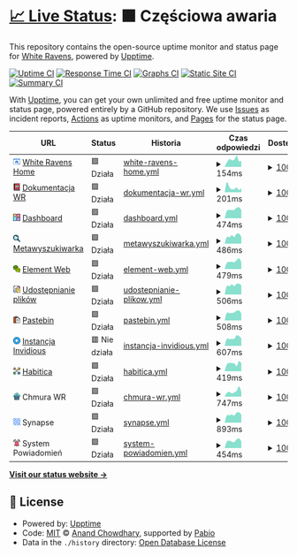 # [📈 Live Status](https://status.wrservices.link): <!--live status--> **🟧 Częściowa awaria**

This repository contains the open-source uptime monitor and status page for [White Ravens](https://whiteravens.net), powered by [Upptime](https://github.com/upptime/upptime).

[![Uptime CI](https://github.com/whiteravens20/status.wrservices.link/workflows/Uptime%20CI/badge.svg)](https://github.com/whiteravens20/status.wrservices.link/actions?query=workflow%3A%22Uptime+CI%22)
[![Response Time CI](https://github.com/whiteravens20/status.wrservices.link/workflows/Response%20Time%20CI/badge.svg)](https://github.com/whiteravens20/status.wrservices.link/actions?query=workflow%3A%22Response+Time+CI%22)
[![Graphs CI](https://github.com/whiteravens20/status.wrservices.link/workflows/Graphs%20CI/badge.svg)](https://github.com/whiteravens20/status.wrservices.link/actions?query=workflow%3A%22Graphs+CI%22)
[![Static Site CI](https://github.com/whiteravens20/status.wrservices.link/workflows/Static%20Site%20CI/badge.svg)](https://github.com/whiteravens20/status.wrservices.link/actions?query=workflow%3A%22Static+Site+CI%22)
[![Summary CI](https://github.com/whiteravens20/status.wrservices.link/workflows/Summary%20CI/badge.svg)](https://github.com/whiteravens20/status.wrservices.link/actions?query=workflow%3A%22Summary+CI%22)

With [Upptime](https://upptime.js.org), you can get your own unlimited and free uptime monitor and status page, powered entirely by a GitHub repository. We use [Issues](https://github.com/whiteravens20/status.wrservices.link/issues) as incident reports, [Actions](https://github.com/whiteravens20/status.wrservices.link/actions) as uptime monitors, and [Pages](https://status.wrservices.link) for the status page.

<!--start: status pages-->
<!-- This summary is generated by Upptime (https://github.com/upptime/upptime) -->
<!-- Do not edit this manually, your changes will be overwritten -->
<!-- prettier-ignore -->
| URL | Status | Historia | Czas odpowiedzi | Dostępność |
| --- | ------ | ------- | ------------- | ------ |
| <img alt="" src="https://raw.githubusercontent.com/whiteravens20/services-images/refs/heads/main/full-assets/homepage/favicon-96x96.png" height="13"> [White Ravens Home](https://whiteravens.net) | 🟩 Działa | [white-ravens-home.yml](https://github.com/whiteravens20/status.wrservices.link/commits/HEAD/history/white-ravens-home.yml) | <details><summary><img alt="Wykres czasu odpowiedzi" src="./graphs/white-ravens-home/response-time-week.png" height="20"> 154ms</summary><br><a href="https://status.wrservices.link/history/white-ravens-home"><img alt="Czas odpowiedzi 220" src="https://img.shields.io/endpoint?url=https%3A%2F%2Fraw.githubusercontent.com%2Fwhiteravens20%2Fstatus.wrservices.link%2FHEAD%2Fapi%2Fwhite-ravens-home%2Fresponse-time.json"></a><br><a href="https://status.wrservices.link/history/white-ravens-home"><img alt="Czas odpowiedzi (24h) 130" src="https://img.shields.io/endpoint?url=https%3A%2F%2Fraw.githubusercontent.com%2Fwhiteravens20%2Fstatus.wrservices.link%2FHEAD%2Fapi%2Fwhite-ravens-home%2Fresponse-time-day.json"></a><br><a href="https://status.wrservices.link/history/white-ravens-home"><img alt="Czas odpowiedzi (7 dni) 154" src="https://img.shields.io/endpoint?url=https%3A%2F%2Fraw.githubusercontent.com%2Fwhiteravens20%2Fstatus.wrservices.link%2FHEAD%2Fapi%2Fwhite-ravens-home%2Fresponse-time-week.json"></a><br><a href="https://status.wrservices.link/history/white-ravens-home"><img alt="Czas odpowiedzi (30 dni) 180" src="https://img.shields.io/endpoint?url=https%3A%2F%2Fraw.githubusercontent.com%2Fwhiteravens20%2Fstatus.wrservices.link%2FHEAD%2Fapi%2Fwhite-ravens-home%2Fresponse-time-month.json"></a><br><a href="https://status.wrservices.link/history/white-ravens-home"><img alt="Czas odpowiedzi (1 rok) 220" src="https://img.shields.io/endpoint?url=https%3A%2F%2Fraw.githubusercontent.com%2Fwhiteravens20%2Fstatus.wrservices.link%2FHEAD%2Fapi%2Fwhite-ravens-home%2Fresponse-time-year.json"></a></details> | <details><summary><a href="https://status.wrservices.link/history/white-ravens-home">100.00%</a></summary><a href="https://status.wrservices.link/history/white-ravens-home"><img alt="Dostępność 100.00%" src="https://img.shields.io/endpoint?url=https%3A%2F%2Fraw.githubusercontent.com%2Fwhiteravens20%2Fstatus.wrservices.link%2FHEAD%2Fapi%2Fwhite-ravens-home%2Fuptime.json"></a><br><a href="https://status.wrservices.link/history/white-ravens-home"><img alt="Dostępność (24h) 100.00%" src="https://img.shields.io/endpoint?url=https%3A%2F%2Fraw.githubusercontent.com%2Fwhiteravens20%2Fstatus.wrservices.link%2FHEAD%2Fapi%2Fwhite-ravens-home%2Fuptime-day.json"></a><br><a href="https://status.wrservices.link/history/white-ravens-home"><img alt="Dostępność (7 dni) 100.00%" src="https://img.shields.io/endpoint?url=https%3A%2F%2Fraw.githubusercontent.com%2Fwhiteravens20%2Fstatus.wrservices.link%2FHEAD%2Fapi%2Fwhite-ravens-home%2Fuptime-week.json"></a><br><a href="https://status.wrservices.link/history/white-ravens-home"><img alt="Dostępność (30 dni) 100.00%" src="https://img.shields.io/endpoint?url=https%3A%2F%2Fraw.githubusercontent.com%2Fwhiteravens20%2Fstatus.wrservices.link%2FHEAD%2Fapi%2Fwhite-ravens-home%2Fuptime-month.json"></a><br><a href="https://status.wrservices.link/history/white-ravens-home"><img alt="Dostępność (1 rok) 100.00%" src="https://img.shields.io/endpoint?url=https%3A%2F%2Fraw.githubusercontent.com%2Fwhiteravens20%2Fstatus.wrservices.link%2FHEAD%2Fapi%2Fwhite-ravens-home%2Fuptime-year.json"></a></details>
| <img alt="" src="https://raw.githubusercontent.com/whiteravens20/services-images/refs/heads/main/full-assets/documentation/favicon-96x96.png" height="13"> [Dokumentacja WR](https://wrservices.link) | 🟩 Działa | [dokumentacja-wr.yml](https://github.com/whiteravens20/status.wrservices.link/commits/HEAD/history/dokumentacja-wr.yml) | <details><summary><img alt="Wykres czasu odpowiedzi" src="./graphs/dokumentacja-wr/response-time-week.png" height="20"> 201ms</summary><br><a href="https://status.wrservices.link/history/dokumentacja-wr"><img alt="Czas odpowiedzi 179" src="https://img.shields.io/endpoint?url=https%3A%2F%2Fraw.githubusercontent.com%2Fwhiteravens20%2Fstatus.wrservices.link%2FHEAD%2Fapi%2Fdokumentacja-wr%2Fresponse-time.json"></a><br><a href="https://status.wrservices.link/history/dokumentacja-wr"><img alt="Czas odpowiedzi (24h) 178" src="https://img.shields.io/endpoint?url=https%3A%2F%2Fraw.githubusercontent.com%2Fwhiteravens20%2Fstatus.wrservices.link%2FHEAD%2Fapi%2Fdokumentacja-wr%2Fresponse-time-day.json"></a><br><a href="https://status.wrservices.link/history/dokumentacja-wr"><img alt="Czas odpowiedzi (7 dni) 201" src="https://img.shields.io/endpoint?url=https%3A%2F%2Fraw.githubusercontent.com%2Fwhiteravens20%2Fstatus.wrservices.link%2FHEAD%2Fapi%2Fdokumentacja-wr%2Fresponse-time-week.json"></a><br><a href="https://status.wrservices.link/history/dokumentacja-wr"><img alt="Czas odpowiedzi (30 dni) 193" src="https://img.shields.io/endpoint?url=https%3A%2F%2Fraw.githubusercontent.com%2Fwhiteravens20%2Fstatus.wrservices.link%2FHEAD%2Fapi%2Fdokumentacja-wr%2Fresponse-time-month.json"></a><br><a href="https://status.wrservices.link/history/dokumentacja-wr"><img alt="Czas odpowiedzi (1 rok) 179" src="https://img.shields.io/endpoint?url=https%3A%2F%2Fraw.githubusercontent.com%2Fwhiteravens20%2Fstatus.wrservices.link%2FHEAD%2Fapi%2Fdokumentacja-wr%2Fresponse-time-year.json"></a></details> | <details><summary><a href="https://status.wrservices.link/history/dokumentacja-wr">100.00%</a></summary><a href="https://status.wrservices.link/history/dokumentacja-wr"><img alt="Dostępność 99.71%" src="https://img.shields.io/endpoint?url=https%3A%2F%2Fraw.githubusercontent.com%2Fwhiteravens20%2Fstatus.wrservices.link%2FHEAD%2Fapi%2Fdokumentacja-wr%2Fuptime.json"></a><br><a href="https://status.wrservices.link/history/dokumentacja-wr"><img alt="Dostępność (24h) 100.00%" src="https://img.shields.io/endpoint?url=https%3A%2F%2Fraw.githubusercontent.com%2Fwhiteravens20%2Fstatus.wrservices.link%2FHEAD%2Fapi%2Fdokumentacja-wr%2Fuptime-day.json"></a><br><a href="https://status.wrservices.link/history/dokumentacja-wr"><img alt="Dostępność (7 dni) 100.00%" src="https://img.shields.io/endpoint?url=https%3A%2F%2Fraw.githubusercontent.com%2Fwhiteravens20%2Fstatus.wrservices.link%2FHEAD%2Fapi%2Fdokumentacja-wr%2Fuptime-week.json"></a><br><a href="https://status.wrservices.link/history/dokumentacja-wr"><img alt="Dostępność (30 dni) 100.00%" src="https://img.shields.io/endpoint?url=https%3A%2F%2Fraw.githubusercontent.com%2Fwhiteravens20%2Fstatus.wrservices.link%2FHEAD%2Fapi%2Fdokumentacja-wr%2Fuptime-month.json"></a><br><a href="https://status.wrservices.link/history/dokumentacja-wr"><img alt="Dostępność (1 rok) 99.71%" src="https://img.shields.io/endpoint?url=https%3A%2F%2Fraw.githubusercontent.com%2Fwhiteravens20%2Fstatus.wrservices.link%2FHEAD%2Fapi%2Fdokumentacja-wr%2Fuptime-year.json"></a></details>
| <img alt="" src="https://raw.githubusercontent.com/whiteravens20/services-images/refs/heads/main/full-assets/dashboard/favicon-96x96.png" height="13"> [Dashboard](https://home.wrservices.link) | 🟩 Działa | [dashboard.yml](https://github.com/whiteravens20/status.wrservices.link/commits/HEAD/history/dashboard.yml) | <details><summary><img alt="Wykres czasu odpowiedzi" src="./graphs/dashboard/response-time-week.png" height="20"> 474ms</summary><br><a href="https://status.wrservices.link/history/dashboard"><img alt="Czas odpowiedzi 715" src="https://img.shields.io/endpoint?url=https%3A%2F%2Fraw.githubusercontent.com%2Fwhiteravens20%2Fstatus.wrservices.link%2FHEAD%2Fapi%2Fdashboard%2Fresponse-time.json"></a><br><a href="https://status.wrservices.link/history/dashboard"><img alt="Czas odpowiedzi (24h) 436" src="https://img.shields.io/endpoint?url=https%3A%2F%2Fraw.githubusercontent.com%2Fwhiteravens20%2Fstatus.wrservices.link%2FHEAD%2Fapi%2Fdashboard%2Fresponse-time-day.json"></a><br><a href="https://status.wrservices.link/history/dashboard"><img alt="Czas odpowiedzi (7 dni) 474" src="https://img.shields.io/endpoint?url=https%3A%2F%2Fraw.githubusercontent.com%2Fwhiteravens20%2Fstatus.wrservices.link%2FHEAD%2Fapi%2Fdashboard%2Fresponse-time-week.json"></a><br><a href="https://status.wrservices.link/history/dashboard"><img alt="Czas odpowiedzi (30 dni) 455" src="https://img.shields.io/endpoint?url=https%3A%2F%2Fraw.githubusercontent.com%2Fwhiteravens20%2Fstatus.wrservices.link%2FHEAD%2Fapi%2Fdashboard%2Fresponse-time-month.json"></a><br><a href="https://status.wrservices.link/history/dashboard"><img alt="Czas odpowiedzi (1 rok) 715" src="https://img.shields.io/endpoint?url=https%3A%2F%2Fraw.githubusercontent.com%2Fwhiteravens20%2Fstatus.wrservices.link%2FHEAD%2Fapi%2Fdashboard%2Fresponse-time-year.json"></a></details> | <details><summary><a href="https://status.wrservices.link/history/dashboard">100.00%</a></summary><a href="https://status.wrservices.link/history/dashboard"><img alt="Dostępność 99.71%" src="https://img.shields.io/endpoint?url=https%3A%2F%2Fraw.githubusercontent.com%2Fwhiteravens20%2Fstatus.wrservices.link%2FHEAD%2Fapi%2Fdashboard%2Fuptime.json"></a><br><a href="https://status.wrservices.link/history/dashboard"><img alt="Dostępność (24h) 100.00%" src="https://img.shields.io/endpoint?url=https%3A%2F%2Fraw.githubusercontent.com%2Fwhiteravens20%2Fstatus.wrservices.link%2FHEAD%2Fapi%2Fdashboard%2Fuptime-day.json"></a><br><a href="https://status.wrservices.link/history/dashboard"><img alt="Dostępność (7 dni) 100.00%" src="https://img.shields.io/endpoint?url=https%3A%2F%2Fraw.githubusercontent.com%2Fwhiteravens20%2Fstatus.wrservices.link%2FHEAD%2Fapi%2Fdashboard%2Fuptime-week.json"></a><br><a href="https://status.wrservices.link/history/dashboard"><img alt="Dostępność (30 dni) 100.00%" src="https://img.shields.io/endpoint?url=https%3A%2F%2Fraw.githubusercontent.com%2Fwhiteravens20%2Fstatus.wrservices.link%2FHEAD%2Fapi%2Fdashboard%2Fuptime-month.json"></a><br><a href="https://status.wrservices.link/history/dashboard"><img alt="Dostępność (1 rok) 99.71%" src="https://img.shields.io/endpoint?url=https%3A%2F%2Fraw.githubusercontent.com%2Fwhiteravens20%2Fstatus.wrservices.link%2FHEAD%2Fapi%2Fdashboard%2Fuptime-year.json"></a></details>
| <img alt="" src="https://raw.githubusercontent.com/whiteravens20/services-images/refs/heads/main/full-assets/search/favicon-96x96.png" height="13"> [Metawyszukiwarka](https://search.whiteravens.net) | 🟩 Działa | [metawyszukiwarka.yml](https://github.com/whiteravens20/status.wrservices.link/commits/HEAD/history/metawyszukiwarka.yml) | <details><summary><img alt="Wykres czasu odpowiedzi" src="./graphs/metawyszukiwarka/response-time-week.png" height="20"> 486ms</summary><br><a href="https://status.wrservices.link/history/metawyszukiwarka"><img alt="Czas odpowiedzi 477" src="https://img.shields.io/endpoint?url=https%3A%2F%2Fraw.githubusercontent.com%2Fwhiteravens20%2Fstatus.wrservices.link%2FHEAD%2Fapi%2Fmetawyszukiwarka%2Fresponse-time.json"></a><br><a href="https://status.wrservices.link/history/metawyszukiwarka"><img alt="Czas odpowiedzi (24h) 411" src="https://img.shields.io/endpoint?url=https%3A%2F%2Fraw.githubusercontent.com%2Fwhiteravens20%2Fstatus.wrservices.link%2FHEAD%2Fapi%2Fmetawyszukiwarka%2Fresponse-time-day.json"></a><br><a href="https://status.wrservices.link/history/metawyszukiwarka"><img alt="Czas odpowiedzi (7 dni) 486" src="https://img.shields.io/endpoint?url=https%3A%2F%2Fraw.githubusercontent.com%2Fwhiteravens20%2Fstatus.wrservices.link%2FHEAD%2Fapi%2Fmetawyszukiwarka%2Fresponse-time-week.json"></a><br><a href="https://status.wrservices.link/history/metawyszukiwarka"><img alt="Czas odpowiedzi (30 dni) 455" src="https://img.shields.io/endpoint?url=https%3A%2F%2Fraw.githubusercontent.com%2Fwhiteravens20%2Fstatus.wrservices.link%2FHEAD%2Fapi%2Fmetawyszukiwarka%2Fresponse-time-month.json"></a><br><a href="https://status.wrservices.link/history/metawyszukiwarka"><img alt="Czas odpowiedzi (1 rok) 477" src="https://img.shields.io/endpoint?url=https%3A%2F%2Fraw.githubusercontent.com%2Fwhiteravens20%2Fstatus.wrservices.link%2FHEAD%2Fapi%2Fmetawyszukiwarka%2Fresponse-time-year.json"></a></details> | <details><summary><a href="https://status.wrservices.link/history/metawyszukiwarka">100.00%</a></summary><a href="https://status.wrservices.link/history/metawyszukiwarka"><img alt="Dostępność 99.99%" src="https://img.shields.io/endpoint?url=https%3A%2F%2Fraw.githubusercontent.com%2Fwhiteravens20%2Fstatus.wrservices.link%2FHEAD%2Fapi%2Fmetawyszukiwarka%2Fuptime.json"></a><br><a href="https://status.wrservices.link/history/metawyszukiwarka"><img alt="Dostępność (24h) 100.00%" src="https://img.shields.io/endpoint?url=https%3A%2F%2Fraw.githubusercontent.com%2Fwhiteravens20%2Fstatus.wrservices.link%2FHEAD%2Fapi%2Fmetawyszukiwarka%2Fuptime-day.json"></a><br><a href="https://status.wrservices.link/history/metawyszukiwarka"><img alt="Dostępność (7 dni) 100.00%" src="https://img.shields.io/endpoint?url=https%3A%2F%2Fraw.githubusercontent.com%2Fwhiteravens20%2Fstatus.wrservices.link%2FHEAD%2Fapi%2Fmetawyszukiwarka%2Fuptime-week.json"></a><br><a href="https://status.wrservices.link/history/metawyszukiwarka"><img alt="Dostępność (30 dni) 100.00%" src="https://img.shields.io/endpoint?url=https%3A%2F%2Fraw.githubusercontent.com%2Fwhiteravens20%2Fstatus.wrservices.link%2FHEAD%2Fapi%2Fmetawyszukiwarka%2Fuptime-month.json"></a><br><a href="https://status.wrservices.link/history/metawyszukiwarka"><img alt="Dostępność (1 rok) 99.99%" src="https://img.shields.io/endpoint?url=https%3A%2F%2Fraw.githubusercontent.com%2Fwhiteravens20%2Fstatus.wrservices.link%2FHEAD%2Fapi%2Fmetawyszukiwarka%2Fuptime-year.json"></a></details>
| <img alt="" src="https://raw.githubusercontent.com/whiteravens20/services-images/refs/heads/main/full-assets/element/favicon-96x96.png" height="13"> [Element Web](https://chat.wrservices.link) | 🟩 Działa | [element-web.yml](https://github.com/whiteravens20/status.wrservices.link/commits/HEAD/history/element-web.yml) | <details><summary><img alt="Wykres czasu odpowiedzi" src="./graphs/element-web/response-time-week.png" height="20"> 479ms</summary><br><a href="https://status.wrservices.link/history/element-web"><img alt="Czas odpowiedzi 829" src="https://img.shields.io/endpoint?url=https%3A%2F%2Fraw.githubusercontent.com%2Fwhiteravens20%2Fstatus.wrservices.link%2FHEAD%2Fapi%2Felement-web%2Fresponse-time.json"></a><br><a href="https://status.wrservices.link/history/element-web"><img alt="Czas odpowiedzi (24h) 416" src="https://img.shields.io/endpoint?url=https%3A%2F%2Fraw.githubusercontent.com%2Fwhiteravens20%2Fstatus.wrservices.link%2FHEAD%2Fapi%2Felement-web%2Fresponse-time-day.json"></a><br><a href="https://status.wrservices.link/history/element-web"><img alt="Czas odpowiedzi (7 dni) 479" src="https://img.shields.io/endpoint?url=https%3A%2F%2Fraw.githubusercontent.com%2Fwhiteravens20%2Fstatus.wrservices.link%2FHEAD%2Fapi%2Felement-web%2Fresponse-time-week.json"></a><br><a href="https://status.wrservices.link/history/element-web"><img alt="Czas odpowiedzi (30 dni) 456" src="https://img.shields.io/endpoint?url=https%3A%2F%2Fraw.githubusercontent.com%2Fwhiteravens20%2Fstatus.wrservices.link%2FHEAD%2Fapi%2Felement-web%2Fresponse-time-month.json"></a><br><a href="https://status.wrservices.link/history/element-web"><img alt="Czas odpowiedzi (1 rok) 829" src="https://img.shields.io/endpoint?url=https%3A%2F%2Fraw.githubusercontent.com%2Fwhiteravens20%2Fstatus.wrservices.link%2FHEAD%2Fapi%2Felement-web%2Fresponse-time-year.json"></a></details> | <details><summary><a href="https://status.wrservices.link/history/element-web">100.00%</a></summary><a href="https://status.wrservices.link/history/element-web"><img alt="Dostępność 97.42%" src="https://img.shields.io/endpoint?url=https%3A%2F%2Fraw.githubusercontent.com%2Fwhiteravens20%2Fstatus.wrservices.link%2FHEAD%2Fapi%2Felement-web%2Fuptime.json"></a><br><a href="https://status.wrservices.link/history/element-web"><img alt="Dostępność (24h) 100.00%" src="https://img.shields.io/endpoint?url=https%3A%2F%2Fraw.githubusercontent.com%2Fwhiteravens20%2Fstatus.wrservices.link%2FHEAD%2Fapi%2Felement-web%2Fuptime-day.json"></a><br><a href="https://status.wrservices.link/history/element-web"><img alt="Dostępność (7 dni) 100.00%" src="https://img.shields.io/endpoint?url=https%3A%2F%2Fraw.githubusercontent.com%2Fwhiteravens20%2Fstatus.wrservices.link%2FHEAD%2Fapi%2Felement-web%2Fuptime-week.json"></a><br><a href="https://status.wrservices.link/history/element-web"><img alt="Dostępność (30 dni) 100.00%" src="https://img.shields.io/endpoint?url=https%3A%2F%2Fraw.githubusercontent.com%2Fwhiteravens20%2Fstatus.wrservices.link%2FHEAD%2Fapi%2Felement-web%2Fuptime-month.json"></a><br><a href="https://status.wrservices.link/history/element-web"><img alt="Dostępność (1 rok) 97.42%" src="https://img.shields.io/endpoint?url=https%3A%2F%2Fraw.githubusercontent.com%2Fwhiteravens20%2Fstatus.wrservices.link%2FHEAD%2Fapi%2Felement-web%2Fuptime-year.json"></a></details>
| <img alt="" src="https://raw.githubusercontent.com/whiteravens20/services-images/refs/heads/main/full-assets/fileshare/favicon-96x96.png" height="13"> [Udostępnianie plików](https://fileshare.wrservices.link) | 🟩 Działa | [udostepnianie-plikow.yml](https://github.com/whiteravens20/status.wrservices.link/commits/HEAD/history/udostepnianie-plikow.yml) | <details><summary><img alt="Wykres czasu odpowiedzi" src="./graphs/udostepnianie-plikow/response-time-week.png" height="20"> 506ms</summary><br><a href="https://status.wrservices.link/history/udostepnianie-plikow"><img alt="Czas odpowiedzi 494" src="https://img.shields.io/endpoint?url=https%3A%2F%2Fraw.githubusercontent.com%2Fwhiteravens20%2Fstatus.wrservices.link%2FHEAD%2Fapi%2Fudostepnianie-plikow%2Fresponse-time.json"></a><br><a href="https://status.wrservices.link/history/udostepnianie-plikow"><img alt="Czas odpowiedzi (24h) 489" src="https://img.shields.io/endpoint?url=https%3A%2F%2Fraw.githubusercontent.com%2Fwhiteravens20%2Fstatus.wrservices.link%2FHEAD%2Fapi%2Fudostepnianie-plikow%2Fresponse-time-day.json"></a><br><a href="https://status.wrservices.link/history/udostepnianie-plikow"><img alt="Czas odpowiedzi (7 dni) 506" src="https://img.shields.io/endpoint?url=https%3A%2F%2Fraw.githubusercontent.com%2Fwhiteravens20%2Fstatus.wrservices.link%2FHEAD%2Fapi%2Fudostepnianie-plikow%2Fresponse-time-week.json"></a><br><a href="https://status.wrservices.link/history/udostepnianie-plikow"><img alt="Czas odpowiedzi (30 dni) 467" src="https://img.shields.io/endpoint?url=https%3A%2F%2Fraw.githubusercontent.com%2Fwhiteravens20%2Fstatus.wrservices.link%2FHEAD%2Fapi%2Fudostepnianie-plikow%2Fresponse-time-month.json"></a><br><a href="https://status.wrservices.link/history/udostepnianie-plikow"><img alt="Czas odpowiedzi (1 rok) 494" src="https://img.shields.io/endpoint?url=https%3A%2F%2Fraw.githubusercontent.com%2Fwhiteravens20%2Fstatus.wrservices.link%2FHEAD%2Fapi%2Fudostepnianie-plikow%2Fresponse-time-year.json"></a></details> | <details><summary><a href="https://status.wrservices.link/history/udostepnianie-plikow">100.00%</a></summary><a href="https://status.wrservices.link/history/udostepnianie-plikow"><img alt="Dostępność 99.70%" src="https://img.shields.io/endpoint?url=https%3A%2F%2Fraw.githubusercontent.com%2Fwhiteravens20%2Fstatus.wrservices.link%2FHEAD%2Fapi%2Fudostepnianie-plikow%2Fuptime.json"></a><br><a href="https://status.wrservices.link/history/udostepnianie-plikow"><img alt="Dostępność (24h) 100.00%" src="https://img.shields.io/endpoint?url=https%3A%2F%2Fraw.githubusercontent.com%2Fwhiteravens20%2Fstatus.wrservices.link%2FHEAD%2Fapi%2Fudostepnianie-plikow%2Fuptime-day.json"></a><br><a href="https://status.wrservices.link/history/udostepnianie-plikow"><img alt="Dostępność (7 dni) 100.00%" src="https://img.shields.io/endpoint?url=https%3A%2F%2Fraw.githubusercontent.com%2Fwhiteravens20%2Fstatus.wrservices.link%2FHEAD%2Fapi%2Fudostepnianie-plikow%2Fuptime-week.json"></a><br><a href="https://status.wrservices.link/history/udostepnianie-plikow"><img alt="Dostępność (30 dni) 100.00%" src="https://img.shields.io/endpoint?url=https%3A%2F%2Fraw.githubusercontent.com%2Fwhiteravens20%2Fstatus.wrservices.link%2FHEAD%2Fapi%2Fudostepnianie-plikow%2Fuptime-month.json"></a><br><a href="https://status.wrservices.link/history/udostepnianie-plikow"><img alt="Dostępność (1 rok) 99.70%" src="https://img.shields.io/endpoint?url=https%3A%2F%2Fraw.githubusercontent.com%2Fwhiteravens20%2Fstatus.wrservices.link%2FHEAD%2Fapi%2Fudostepnianie-plikow%2Fuptime-year.json"></a></details>
| <img alt="" src="https://raw.githubusercontent.com/whiteravens20/services-images/refs/heads/main/full-assets/pastebin/favicon-96x96.png" height="13"> [Pastebin](https://pastebin.wrservices.link) | 🟩 Działa | [pastebin.yml](https://github.com/whiteravens20/status.wrservices.link/commits/HEAD/history/pastebin.yml) | <details><summary><img alt="Wykres czasu odpowiedzi" src="./graphs/pastebin/response-time-week.png" height="20"> 508ms</summary><br><a href="https://status.wrservices.link/history/pastebin"><img alt="Czas odpowiedzi 494" src="https://img.shields.io/endpoint?url=https%3A%2F%2Fraw.githubusercontent.com%2Fwhiteravens20%2Fstatus.wrservices.link%2FHEAD%2Fapi%2Fpastebin%2Fresponse-time.json"></a><br><a href="https://status.wrservices.link/history/pastebin"><img alt="Czas odpowiedzi (24h) 434" src="https://img.shields.io/endpoint?url=https%3A%2F%2Fraw.githubusercontent.com%2Fwhiteravens20%2Fstatus.wrservices.link%2FHEAD%2Fapi%2Fpastebin%2Fresponse-time-day.json"></a><br><a href="https://status.wrservices.link/history/pastebin"><img alt="Czas odpowiedzi (7 dni) 508" src="https://img.shields.io/endpoint?url=https%3A%2F%2Fraw.githubusercontent.com%2Fwhiteravens20%2Fstatus.wrservices.link%2FHEAD%2Fapi%2Fpastebin%2Fresponse-time-week.json"></a><br><a href="https://status.wrservices.link/history/pastebin"><img alt="Czas odpowiedzi (30 dni) 449" src="https://img.shields.io/endpoint?url=https%3A%2F%2Fraw.githubusercontent.com%2Fwhiteravens20%2Fstatus.wrservices.link%2FHEAD%2Fapi%2Fpastebin%2Fresponse-time-month.json"></a><br><a href="https://status.wrservices.link/history/pastebin"><img alt="Czas odpowiedzi (1 rok) 494" src="https://img.shields.io/endpoint?url=https%3A%2F%2Fraw.githubusercontent.com%2Fwhiteravens20%2Fstatus.wrservices.link%2FHEAD%2Fapi%2Fpastebin%2Fresponse-time-year.json"></a></details> | <details><summary><a href="https://status.wrservices.link/history/pastebin">100.00%</a></summary><a href="https://status.wrservices.link/history/pastebin"><img alt="Dostępność 99.68%" src="https://img.shields.io/endpoint?url=https%3A%2F%2Fraw.githubusercontent.com%2Fwhiteravens20%2Fstatus.wrservices.link%2FHEAD%2Fapi%2Fpastebin%2Fuptime.json"></a><br><a href="https://status.wrservices.link/history/pastebin"><img alt="Dostępność (24h) 100.00%" src="https://img.shields.io/endpoint?url=https%3A%2F%2Fraw.githubusercontent.com%2Fwhiteravens20%2Fstatus.wrservices.link%2FHEAD%2Fapi%2Fpastebin%2Fuptime-day.json"></a><br><a href="https://status.wrservices.link/history/pastebin"><img alt="Dostępność (7 dni) 100.00%" src="https://img.shields.io/endpoint?url=https%3A%2F%2Fraw.githubusercontent.com%2Fwhiteravens20%2Fstatus.wrservices.link%2FHEAD%2Fapi%2Fpastebin%2Fuptime-week.json"></a><br><a href="https://status.wrservices.link/history/pastebin"><img alt="Dostępność (30 dni) 100.00%" src="https://img.shields.io/endpoint?url=https%3A%2F%2Fraw.githubusercontent.com%2Fwhiteravens20%2Fstatus.wrservices.link%2FHEAD%2Fapi%2Fpastebin%2Fuptime-month.json"></a><br><a href="https://status.wrservices.link/history/pastebin"><img alt="Dostępność (1 rok) 99.68%" src="https://img.shields.io/endpoint?url=https%3A%2F%2Fraw.githubusercontent.com%2Fwhiteravens20%2Fstatus.wrservices.link%2FHEAD%2Fapi%2Fpastebin%2Fuptime-year.json"></a></details>
| <img alt="" src="https://raw.githubusercontent.com/whiteravens20/services-images/refs/heads/main/full-assets/invid/favicon-96x96.png" height="13"> [Instancja Invidious](https://invid.wrservices.link) | 🟥 Nie działa | [instancja-invidious.yml](https://github.com/whiteravens20/status.wrservices.link/commits/HEAD/history/instancja-invidious.yml) | <details><summary><img alt="Wykres czasu odpowiedzi" src="./graphs/instancja-invidious/response-time-week.png" height="20"> 607ms</summary><br><a href="https://status.wrservices.link/history/instancja-invidious"><img alt="Czas odpowiedzi 656" src="https://img.shields.io/endpoint?url=https%3A%2F%2Fraw.githubusercontent.com%2Fwhiteravens20%2Fstatus.wrservices.link%2FHEAD%2Fapi%2Finstancja-invidious%2Fresponse-time.json"></a><br><a href="https://status.wrservices.link/history/instancja-invidious"><img alt="Czas odpowiedzi (24h) 500" src="https://img.shields.io/endpoint?url=https%3A%2F%2Fraw.githubusercontent.com%2Fwhiteravens20%2Fstatus.wrservices.link%2FHEAD%2Fapi%2Finstancja-invidious%2Fresponse-time-day.json"></a><br><a href="https://status.wrservices.link/history/instancja-invidious"><img alt="Czas odpowiedzi (7 dni) 607" src="https://img.shields.io/endpoint?url=https%3A%2F%2Fraw.githubusercontent.com%2Fwhiteravens20%2Fstatus.wrservices.link%2FHEAD%2Fapi%2Finstancja-invidious%2Fresponse-time-week.json"></a><br><a href="https://status.wrservices.link/history/instancja-invidious"><img alt="Czas odpowiedzi (30 dni) 735" src="https://img.shields.io/endpoint?url=https%3A%2F%2Fraw.githubusercontent.com%2Fwhiteravens20%2Fstatus.wrservices.link%2FHEAD%2Fapi%2Finstancja-invidious%2Fresponse-time-month.json"></a><br><a href="https://status.wrservices.link/history/instancja-invidious"><img alt="Czas odpowiedzi (1 rok) 656" src="https://img.shields.io/endpoint?url=https%3A%2F%2Fraw.githubusercontent.com%2Fwhiteravens20%2Fstatus.wrservices.link%2FHEAD%2Fapi%2Finstancja-invidious%2Fresponse-time-year.json"></a></details> | <details><summary><a href="https://status.wrservices.link/history/instancja-invidious">100.00%</a></summary><a href="https://status.wrservices.link/history/instancja-invidious"><img alt="Dostępność 99.06%" src="https://img.shields.io/endpoint?url=https%3A%2F%2Fraw.githubusercontent.com%2Fwhiteravens20%2Fstatus.wrservices.link%2FHEAD%2Fapi%2Finstancja-invidious%2Fuptime.json"></a><br><a href="https://status.wrservices.link/history/instancja-invidious"><img alt="Dostępność (24h) 99.99%" src="https://img.shields.io/endpoint?url=https%3A%2F%2Fraw.githubusercontent.com%2Fwhiteravens20%2Fstatus.wrservices.link%2FHEAD%2Fapi%2Finstancja-invidious%2Fuptime-day.json"></a><br><a href="https://status.wrservices.link/history/instancja-invidious"><img alt="Dostępność (7 dni) 100.00%" src="https://img.shields.io/endpoint?url=https%3A%2F%2Fraw.githubusercontent.com%2Fwhiteravens20%2Fstatus.wrservices.link%2FHEAD%2Fapi%2Finstancja-invidious%2Fuptime-week.json"></a><br><a href="https://status.wrservices.link/history/instancja-invidious"><img alt="Dostępność (30 dni) 99.73%" src="https://img.shields.io/endpoint?url=https%3A%2F%2Fraw.githubusercontent.com%2Fwhiteravens20%2Fstatus.wrservices.link%2FHEAD%2Fapi%2Finstancja-invidious%2Fuptime-month.json"></a><br><a href="https://status.wrservices.link/history/instancja-invidious"><img alt="Dostępność (1 rok) 99.06%" src="https://img.shields.io/endpoint?url=https%3A%2F%2Fraw.githubusercontent.com%2Fwhiteravens20%2Fstatus.wrservices.link%2FHEAD%2Fapi%2Finstancja-invidious%2Fuptime-year.json"></a></details>
| <img alt="" src="https://raw.githubusercontent.com/whiteravens20/services-images/refs/heads/main/full-assets/habitica/favicon-96x96.png" height="13"> [Habitica](https://habitica.wrservices.link) | 🟩 Działa | [habitica.yml](https://github.com/whiteravens20/status.wrservices.link/commits/HEAD/history/habitica.yml) | <details><summary><img alt="Wykres czasu odpowiedzi" src="./graphs/habitica/response-time-week.png" height="20"> 419ms</summary><br><a href="https://status.wrservices.link/history/habitica"><img alt="Czas odpowiedzi 444" src="https://img.shields.io/endpoint?url=https%3A%2F%2Fraw.githubusercontent.com%2Fwhiteravens20%2Fstatus.wrservices.link%2FHEAD%2Fapi%2Fhabitica%2Fresponse-time.json"></a><br><a href="https://status.wrservices.link/history/habitica"><img alt="Czas odpowiedzi (24h) 433" src="https://img.shields.io/endpoint?url=https%3A%2F%2Fraw.githubusercontent.com%2Fwhiteravens20%2Fstatus.wrservices.link%2FHEAD%2Fapi%2Fhabitica%2Fresponse-time-day.json"></a><br><a href="https://status.wrservices.link/history/habitica"><img alt="Czas odpowiedzi (7 dni) 419" src="https://img.shields.io/endpoint?url=https%3A%2F%2Fraw.githubusercontent.com%2Fwhiteravens20%2Fstatus.wrservices.link%2FHEAD%2Fapi%2Fhabitica%2Fresponse-time-week.json"></a><br><a href="https://status.wrservices.link/history/habitica"><img alt="Czas odpowiedzi (30 dni) 428" src="https://img.shields.io/endpoint?url=https%3A%2F%2Fraw.githubusercontent.com%2Fwhiteravens20%2Fstatus.wrservices.link%2FHEAD%2Fapi%2Fhabitica%2Fresponse-time-month.json"></a><br><a href="https://status.wrservices.link/history/habitica"><img alt="Czas odpowiedzi (1 rok) 444" src="https://img.shields.io/endpoint?url=https%3A%2F%2Fraw.githubusercontent.com%2Fwhiteravens20%2Fstatus.wrservices.link%2FHEAD%2Fapi%2Fhabitica%2Fresponse-time-year.json"></a></details> | <details><summary><a href="https://status.wrservices.link/history/habitica">100.00%</a></summary><a href="https://status.wrservices.link/history/habitica"><img alt="Dostępność 100.00%" src="https://img.shields.io/endpoint?url=https%3A%2F%2Fraw.githubusercontent.com%2Fwhiteravens20%2Fstatus.wrservices.link%2FHEAD%2Fapi%2Fhabitica%2Fuptime.json"></a><br><a href="https://status.wrservices.link/history/habitica"><img alt="Dostępność (24h) 100.00%" src="https://img.shields.io/endpoint?url=https%3A%2F%2Fraw.githubusercontent.com%2Fwhiteravens20%2Fstatus.wrservices.link%2FHEAD%2Fapi%2Fhabitica%2Fuptime-day.json"></a><br><a href="https://status.wrservices.link/history/habitica"><img alt="Dostępność (7 dni) 100.00%" src="https://img.shields.io/endpoint?url=https%3A%2F%2Fraw.githubusercontent.com%2Fwhiteravens20%2Fstatus.wrservices.link%2FHEAD%2Fapi%2Fhabitica%2Fuptime-week.json"></a><br><a href="https://status.wrservices.link/history/habitica"><img alt="Dostępność (30 dni) 100.00%" src="https://img.shields.io/endpoint?url=https%3A%2F%2Fraw.githubusercontent.com%2Fwhiteravens20%2Fstatus.wrservices.link%2FHEAD%2Fapi%2Fhabitica%2Fuptime-month.json"></a><br><a href="https://status.wrservices.link/history/habitica"><img alt="Dostępność (1 rok) 100.00%" src="https://img.shields.io/endpoint?url=https%3A%2F%2Fraw.githubusercontent.com%2Fwhiteravens20%2Fstatus.wrservices.link%2FHEAD%2Fapi%2Fhabitica%2Fuptime-year.json"></a></details>
| <img alt="" src="https://raw.githubusercontent.com/whiteravens20/services-images/refs/heads/main/full-assets/cloud/favicon-96x96.png" height="13"> Chmura WR | 🟩 Działa | [chmura-wr.yml](https://github.com/whiteravens20/status.wrservices.link/commits/HEAD/history/chmura-wr.yml) | <details><summary><img alt="Wykres czasu odpowiedzi" src="./graphs/chmura-wr/response-time-week.png" height="20"> 747ms</summary><br><a href="https://status.wrservices.link/history/chmura-wr"><img alt="Czas odpowiedzi 669" src="https://img.shields.io/endpoint?url=https%3A%2F%2Fraw.githubusercontent.com%2Fwhiteravens20%2Fstatus.wrservices.link%2FHEAD%2Fapi%2Fchmura-wr%2Fresponse-time.json"></a><br><a href="https://status.wrservices.link/history/chmura-wr"><img alt="Czas odpowiedzi (24h) 656" src="https://img.shields.io/endpoint?url=https%3A%2F%2Fraw.githubusercontent.com%2Fwhiteravens20%2Fstatus.wrservices.link%2FHEAD%2Fapi%2Fchmura-wr%2Fresponse-time-day.json"></a><br><a href="https://status.wrservices.link/history/chmura-wr"><img alt="Czas odpowiedzi (7 dni) 747" src="https://img.shields.io/endpoint?url=https%3A%2F%2Fraw.githubusercontent.com%2Fwhiteravens20%2Fstatus.wrservices.link%2FHEAD%2Fapi%2Fchmura-wr%2Fresponse-time-week.json"></a><br><a href="https://status.wrservices.link/history/chmura-wr"><img alt="Czas odpowiedzi (30 dni) 595" src="https://img.shields.io/endpoint?url=https%3A%2F%2Fraw.githubusercontent.com%2Fwhiteravens20%2Fstatus.wrservices.link%2FHEAD%2Fapi%2Fchmura-wr%2Fresponse-time-month.json"></a><br><a href="https://status.wrservices.link/history/chmura-wr"><img alt="Czas odpowiedzi (1 rok) 669" src="https://img.shields.io/endpoint?url=https%3A%2F%2Fraw.githubusercontent.com%2Fwhiteravens20%2Fstatus.wrservices.link%2FHEAD%2Fapi%2Fchmura-wr%2Fresponse-time-year.json"></a></details> | <details><summary><a href="https://status.wrservices.link/history/chmura-wr">100.00%</a></summary><a href="https://status.wrservices.link/history/chmura-wr"><img alt="Dostępność 100.00%" src="https://img.shields.io/endpoint?url=https%3A%2F%2Fraw.githubusercontent.com%2Fwhiteravens20%2Fstatus.wrservices.link%2FHEAD%2Fapi%2Fchmura-wr%2Fuptime.json"></a><br><a href="https://status.wrservices.link/history/chmura-wr"><img alt="Dostępność (24h) 100.00%" src="https://img.shields.io/endpoint?url=https%3A%2F%2Fraw.githubusercontent.com%2Fwhiteravens20%2Fstatus.wrservices.link%2FHEAD%2Fapi%2Fchmura-wr%2Fuptime-day.json"></a><br><a href="https://status.wrservices.link/history/chmura-wr"><img alt="Dostępność (7 dni) 100.00%" src="https://img.shields.io/endpoint?url=https%3A%2F%2Fraw.githubusercontent.com%2Fwhiteravens20%2Fstatus.wrservices.link%2FHEAD%2Fapi%2Fchmura-wr%2Fuptime-week.json"></a><br><a href="https://status.wrservices.link/history/chmura-wr"><img alt="Dostępność (30 dni) 100.00%" src="https://img.shields.io/endpoint?url=https%3A%2F%2Fraw.githubusercontent.com%2Fwhiteravens20%2Fstatus.wrservices.link%2FHEAD%2Fapi%2Fchmura-wr%2Fuptime-month.json"></a><br><a href="https://status.wrservices.link/history/chmura-wr"><img alt="Dostępność (1 rok) 100.00%" src="https://img.shields.io/endpoint?url=https%3A%2F%2Fraw.githubusercontent.com%2Fwhiteravens20%2Fstatus.wrservices.link%2FHEAD%2Fapi%2Fchmura-wr%2Fuptime-year.json"></a></details>
| <img alt="" src="https://raw.githubusercontent.com/whiteravens20/services-images/refs/heads/main/full-assets/synapse/favicon-96x96.png" height="13"> Synapse | 🟩 Działa | [synapse.yml](https://github.com/whiteravens20/status.wrservices.link/commits/HEAD/history/synapse.yml) | <details><summary><img alt="Wykres czasu odpowiedzi" src="./graphs/synapse/response-time-week.png" height="20"> 893ms</summary><br><a href="https://status.wrservices.link/history/synapse"><img alt="Czas odpowiedzi 1085" src="https://img.shields.io/endpoint?url=https%3A%2F%2Fraw.githubusercontent.com%2Fwhiteravens20%2Fstatus.wrservices.link%2FHEAD%2Fapi%2Fsynapse%2Fresponse-time.json"></a><br><a href="https://status.wrservices.link/history/synapse"><img alt="Czas odpowiedzi (24h) 870" src="https://img.shields.io/endpoint?url=https%3A%2F%2Fraw.githubusercontent.com%2Fwhiteravens20%2Fstatus.wrservices.link%2FHEAD%2Fapi%2Fsynapse%2Fresponse-time-day.json"></a><br><a href="https://status.wrservices.link/history/synapse"><img alt="Czas odpowiedzi (7 dni) 893" src="https://img.shields.io/endpoint?url=https%3A%2F%2Fraw.githubusercontent.com%2Fwhiteravens20%2Fstatus.wrservices.link%2FHEAD%2Fapi%2Fsynapse%2Fresponse-time-week.json"></a><br><a href="https://status.wrservices.link/history/synapse"><img alt="Czas odpowiedzi (30 dni) 811" src="https://img.shields.io/endpoint?url=https%3A%2F%2Fraw.githubusercontent.com%2Fwhiteravens20%2Fstatus.wrservices.link%2FHEAD%2Fapi%2Fsynapse%2Fresponse-time-month.json"></a><br><a href="https://status.wrservices.link/history/synapse"><img alt="Czas odpowiedzi (1 rok) 1085" src="https://img.shields.io/endpoint?url=https%3A%2F%2Fraw.githubusercontent.com%2Fwhiteravens20%2Fstatus.wrservices.link%2FHEAD%2Fapi%2Fsynapse%2Fresponse-time-year.json"></a></details> | <details><summary><a href="https://status.wrservices.link/history/synapse">100.00%</a></summary><a href="https://status.wrservices.link/history/synapse"><img alt="Dostępność 97.42%" src="https://img.shields.io/endpoint?url=https%3A%2F%2Fraw.githubusercontent.com%2Fwhiteravens20%2Fstatus.wrservices.link%2FHEAD%2Fapi%2Fsynapse%2Fuptime.json"></a><br><a href="https://status.wrservices.link/history/synapse"><img alt="Dostępność (24h) 100.00%" src="https://img.shields.io/endpoint?url=https%3A%2F%2Fraw.githubusercontent.com%2Fwhiteravens20%2Fstatus.wrservices.link%2FHEAD%2Fapi%2Fsynapse%2Fuptime-day.json"></a><br><a href="https://status.wrservices.link/history/synapse"><img alt="Dostępność (7 dni) 100.00%" src="https://img.shields.io/endpoint?url=https%3A%2F%2Fraw.githubusercontent.com%2Fwhiteravens20%2Fstatus.wrservices.link%2FHEAD%2Fapi%2Fsynapse%2Fuptime-week.json"></a><br><a href="https://status.wrservices.link/history/synapse"><img alt="Dostępność (30 dni) 100.00%" src="https://img.shields.io/endpoint?url=https%3A%2F%2Fraw.githubusercontent.com%2Fwhiteravens20%2Fstatus.wrservices.link%2FHEAD%2Fapi%2Fsynapse%2Fuptime-month.json"></a><br><a href="https://status.wrservices.link/history/synapse"><img alt="Dostępność (1 rok) 97.42%" src="https://img.shields.io/endpoint?url=https%3A%2F%2Fraw.githubusercontent.com%2Fwhiteravens20%2Fstatus.wrservices.link%2FHEAD%2Fapi%2Fsynapse%2Fuptime-year.json"></a></details>
| <img alt="" src="https://raw.githubusercontent.com/whiteravens20/services-images/refs/heads/main/full-assets/notify/favicon-96x96.png" height="13"> System Powiadomień | 🟩 Działa | [system-powiadomien.yml](https://github.com/whiteravens20/status.wrservices.link/commits/HEAD/history/system-powiadomien.yml) | <details><summary><img alt="Wykres czasu odpowiedzi" src="./graphs/system-powiadomien/response-time-week.png" height="20"> 454ms</summary><br><a href="https://status.wrservices.link/history/system-powiadomien"><img alt="Czas odpowiedzi 475" src="https://img.shields.io/endpoint?url=https%3A%2F%2Fraw.githubusercontent.com%2Fwhiteravens20%2Fstatus.wrservices.link%2FHEAD%2Fapi%2Fsystem-powiadomien%2Fresponse-time.json"></a><br><a href="https://status.wrservices.link/history/system-powiadomien"><img alt="Czas odpowiedzi (24h) 407" src="https://img.shields.io/endpoint?url=https%3A%2F%2Fraw.githubusercontent.com%2Fwhiteravens20%2Fstatus.wrservices.link%2FHEAD%2Fapi%2Fsystem-powiadomien%2Fresponse-time-day.json"></a><br><a href="https://status.wrservices.link/history/system-powiadomien"><img alt="Czas odpowiedzi (7 dni) 454" src="https://img.shields.io/endpoint?url=https%3A%2F%2Fraw.githubusercontent.com%2Fwhiteravens20%2Fstatus.wrservices.link%2FHEAD%2Fapi%2Fsystem-powiadomien%2Fresponse-time-week.json"></a><br><a href="https://status.wrservices.link/history/system-powiadomien"><img alt="Czas odpowiedzi (30 dni) 426" src="https://img.shields.io/endpoint?url=https%3A%2F%2Fraw.githubusercontent.com%2Fwhiteravens20%2Fstatus.wrservices.link%2FHEAD%2Fapi%2Fsystem-powiadomien%2Fresponse-time-month.json"></a><br><a href="https://status.wrservices.link/history/system-powiadomien"><img alt="Czas odpowiedzi (1 rok) 475" src="https://img.shields.io/endpoint?url=https%3A%2F%2Fraw.githubusercontent.com%2Fwhiteravens20%2Fstatus.wrservices.link%2FHEAD%2Fapi%2Fsystem-powiadomien%2Fresponse-time-year.json"></a></details> | <details><summary><a href="https://status.wrservices.link/history/system-powiadomien">100.00%</a></summary><a href="https://status.wrservices.link/history/system-powiadomien"><img alt="Dostępność 99.70%" src="https://img.shields.io/endpoint?url=https%3A%2F%2Fraw.githubusercontent.com%2Fwhiteravens20%2Fstatus.wrservices.link%2FHEAD%2Fapi%2Fsystem-powiadomien%2Fuptime.json"></a><br><a href="https://status.wrservices.link/history/system-powiadomien"><img alt="Dostępność (24h) 100.00%" src="https://img.shields.io/endpoint?url=https%3A%2F%2Fraw.githubusercontent.com%2Fwhiteravens20%2Fstatus.wrservices.link%2FHEAD%2Fapi%2Fsystem-powiadomien%2Fuptime-day.json"></a><br><a href="https://status.wrservices.link/history/system-powiadomien"><img alt="Dostępność (7 dni) 100.00%" src="https://img.shields.io/endpoint?url=https%3A%2F%2Fraw.githubusercontent.com%2Fwhiteravens20%2Fstatus.wrservices.link%2FHEAD%2Fapi%2Fsystem-powiadomien%2Fuptime-week.json"></a><br><a href="https://status.wrservices.link/history/system-powiadomien"><img alt="Dostępność (30 dni) 100.00%" src="https://img.shields.io/endpoint?url=https%3A%2F%2Fraw.githubusercontent.com%2Fwhiteravens20%2Fstatus.wrservices.link%2FHEAD%2Fapi%2Fsystem-powiadomien%2Fuptime-month.json"></a><br><a href="https://status.wrservices.link/history/system-powiadomien"><img alt="Dostępność (1 rok) 99.70%" src="https://img.shields.io/endpoint?url=https%3A%2F%2Fraw.githubusercontent.com%2Fwhiteravens20%2Fstatus.wrservices.link%2FHEAD%2Fapi%2Fsystem-powiadomien%2Fuptime-year.json"></a></details>

<!--end: status pages-->

[**Visit our status website →**](https://status.wrservices.link)

## 📄 License

- Powered by: [Upptime](https://github.com/upptime/upptime)
- Code: [MIT](./LICENSE) © [Anand Chowdhary](https://anandchowdhary.com), supported by [Pabio](https://pabio.com)
- Data in the `./history` directory: [Open Database License](https://opendatacommons.org/licenses/odbl/1-0/)
